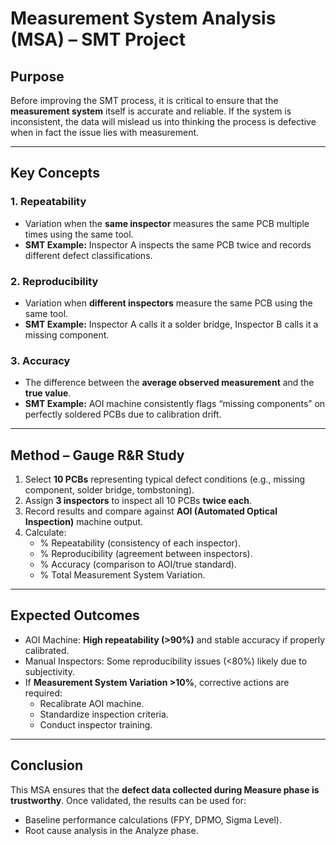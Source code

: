# Measurement System Analysis (MSA) – SMT Project

## Purpose
Before improving the SMT process, it is critical to ensure that the **measurement system** itself is accurate and reliable. If the system is inconsistent, the data will mislead us into thinking the process is defective when in fact the issue lies with measurement.

---

## Key Concepts

### 1. Repeatability
- Variation when the **same inspector** measures the same PCB multiple times using the same tool.
- **SMT Example:** Inspector A inspects the same PCB twice and records different defect classifications.

### 2. Reproducibility
- Variation when **different inspectors** measure the same PCB using the same tool.
- **SMT Example:** Inspector A calls it a solder bridge, Inspector B calls it a missing component.

### 3. Accuracy
- The difference between the **average observed measurement** and the **true value**.
- **SMT Example:** AOI machine consistently flags “missing components” on perfectly soldered PCBs due to calibration drift.

---

## Method – Gauge R&R Study
1. Select **10 PCBs** representing typical defect conditions (e.g., missing component, solder bridge, tombstoning).
2. Assign **3 inspectors** to inspect all 10 PCBs **twice each**.
3. Record results and compare against **AOI (Automated Optical Inspection)** machine output.
4. Calculate:
   - % Repeatability (consistency of each inspector).
   - % Reproducibility (agreement between inspectors).
   - % Accuracy (comparison to AOI/true standard).
   - % Total Measurement System Variation.

---

## Expected Outcomes
- AOI Machine: **High repeatability (>90%)** and stable accuracy if properly calibrated.
- Manual Inspectors: Some reproducibility issues (<80%) likely due to subjectivity.
- If **Measurement System Variation >10%**, corrective actions are required:
  - Recalibrate AOI machine.
  - Standardize inspection criteria.
  - Conduct inspector training.

---

## Conclusion
This MSA ensures that the **defect data collected during Measure phase is trustworthy**. Once validated, the results can be used for:
- Baseline performance calculations (FPY, DPMO, Sigma Level).
- Root cause analysis in the Analyze phase.

